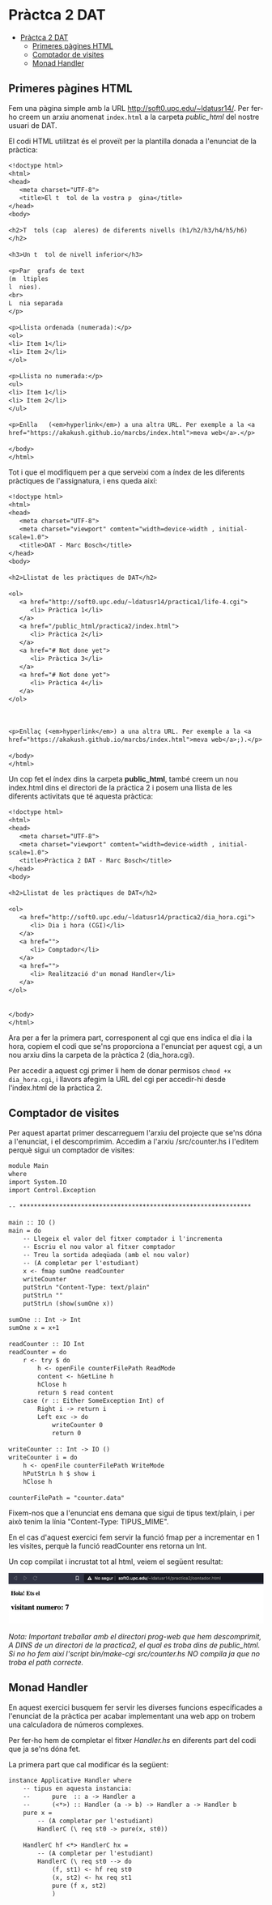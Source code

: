 # Pràctca 2 DAT

- [Pràctca 2 DAT](#pràctca-2-dat)
  - [Primeres pàgines HTML](#primeres-pàgines-html)
  - [Comptador de visites](#comptador-de-visites)
  - [Monad Handler](#monad-handler)

## Primeres pàgines HTML

Fem una pàgina simple amb la URL http://soft0.upc.edu/~ldatusr14/. Per fer-ho creem un arxiu anomenat `index.html` a la carpeta *public_html* del nostre usuari de DAT.

El codi HTML utilitzat és el proveït per la plantilla donada a l'enunciat de la pràctica:
```
<!doctype html>
<html>
<head>
   <meta charset="UTF-8">
   <title>El t  tol de la vostra p  gina</title>
</head>
<body>

<h2>T  tols (cap  aleres) de diferents nivells (h1/h2/h3/h4/h5/h6)</h2>

<h3>Un t  tol de nivell inferior</h3>

<p>Par  grafs de text
(m  ltiples
l  nies).
<br>
L  nia separada
</p>

<p>Llista ordenada (numerada):</p>
<ol>
<li> Item 1</li>
<li> Item 2</li>
</ol>

<p>Llista no numerada:</p>
<ul>
<li> Item 1</li>
<li> Item 2</li>
</ul>

<p>Enlla   (<em>hyperlink</em>) a una altra URL. Per exemple a la <a
href="https://akakush.github.io/marcbs/index.html">meva web</a>.</p>

</body>
</html>
```

Tot i que el modifiquem per a que serveixi com a índex de les diferents pràctiques de l'assignatura, i ens queda així:

```
<!doctype html>
<html>
<head>
   <meta charset="UTF-8">
   <meta charset="viewport" comtent="width=device-width , initial-scale=1.0">
   <title>DAT - Marc Bosch</title>
</head>
<body>

<h2>Llistat de les pràctiques de DAT</h2>

<ol>
   <a href="http://soft0.upc.edu/~ldatusr14/practica1/life-4.cgi">
      <li> Pràctica 1</li>
   </a>
   <a href="/public_html/practica2/index.html">
      <li> Pràctica 2</li>
   </a>
   <a href="# Not done yet">
      <li> Pràctica 3</li>
   </a>
   <a href="# Not done yet">
      <li> Pràctica 4</li>
   </a>
</ol>



<p>Enllaç (<em>hyperlink</em>) a una altra URL. Per exemple a la <a
href="https://akakush.github.io/marcbs/index.html">meva web</a>;).</p>

</body>
</html>
```

Un cop fet el índex dins la carpeta **public_html**, també creem un nou index.html dins el directori de la pràctica 2 i posem una llista de les diferents activitats que té aquesta pràctica:

```
<!doctype html>
<html>
<head>
   <meta charset="UTF-8">
   <meta charset="viewport" comtent="width=device-width , initial-scale=1.0">
   <title>Pràctica 2 DAT - Marc Bosch</title>
</head>
<body>

<h2>Llistat de les pràctiques de DAT</h2>

<ol>
   <a href="http://soft0.upc.edu/~ldatusr14/practica2/dia_hora.cgi">
      <li> Dia i hora (CGI)</li>
   </a>
   <a href="">
      <li> Comptador</li>
   </a>
   <a href="">
      <li> Realització d'un monad Handler</li>
   </a>
</ol>


</body>
</html>

```

Ara per a fer la primera part, corresponent al cgi que ens indica el dia i la hora, copiem el codi que se'ns proporciona a l'enunciat per aquest cgi, a un nou arxiu dins la carpeta de la pràctica 2 (dia_hora.cgi).

Per accedir a aquest cgi primer li hem de donar permisos `chmod +x dia_hora.cgi`, i llavors afegim la URL del cgi per accedir-hi desde l'index.html de la pràctica 2.

## Comptador de visites

Per aquest apartat primer descarreguem l'arxiu del projecte que se'ns dóna a l'enunciat, i el descomprimim. Accedim a l'arxiu /src/counter.hs i l'editem perquè sigui un comptador de visites:
```
module Main
where
import System.IO
import Control.Exception

-- ****************************************************************

main :: IO ()
main = do
    -- Llegeix el valor del fitxer comptador i l'incrementa
    -- Escriu el nou valor al fitxer comptador
    -- Treu la sortida adeqüada (amb el nou valor)
    -- (A completar per l'estudiant)
    x <- fmap sumOne readCounter
    writeCounter
    putStrLn "Content-Type: text/plain"
    putStrLn ""
    putStrLn (show(sumOne x))

sumOne :: Int -> Int
sumOne x = x+1

readCounter :: IO Int
readCounter = do
    r <- try $ do
        h <- openFile counterFilePath ReadMode
        content <- hGetLine h
        hClose h
        return $ read content
    case (r :: Either SomeException Int) of
        Right i -> return i
        Left exc -> do
            writeCounter 0
            return 0

writeCounter :: Int -> IO ()
writeCounter i = do
    h <- openFile counterFilePath WriteMode
    hPutStrLn h $ show i
    hClose h

counterFilePath = "counter.data"

```

Fixem-nos que a l'enunciat ens demana que sigui de tipus text/plain, i per això tenim la línia "Content-Type: TIPUS_MIME".

En el cas d'aquest exercici fem servir la funció fmap per a incrementar en 1 les visites, perquè la funció readCounter ens retorna un Int.

Un cop compilat i incrustat tot al html, veiem el següent resultat:

![foto visites](https://github.com/akaKush/DAT_UPC/blob/main/P2/images_p2/Captura%20de%20Pantalla%202021-04-30%20a%20les%2012.02.53.png)

*Nota: Important treballar amb el directori prog-web que hem descomprimit, A DINS de un directori de la practica2, el qual es troba dins de public_html. Si no ho fem així l'script bin/make-cgi src/counter.hs NO compila ja que no troba el path correcte.*


## Monad Handler

En aquest exercici busquem fer servir les diverses funcions específicades a l'enunciat de la pràctica per acabar implementant una web app on trobem una calculadora de números complexes.

Per fer-ho hem de completar el fitxer *Handler.hs* en diferents part del codi que ja se'ns dóna fet.

La primera part que cal modificar és la següent:

```
instance Applicative Handler where
    -- tipus en aquesta instancia:
    --      pure  :: a -> Handler a
    --      (<*>) :: Handler (a -> b) -> Handler a -> Handler b
    pure x =
        -- (A completar per l'estudiant)
        HandlerC (\ req st0 -> pure(x, st0))

    HandlerC hf <*> HandlerC hx =
        -- (A completar per l'estudiant)
        HandlerC (\ req st0 --> do
            (f, st1) <- hf req st0
            (x, st2) <- hx req st1
            pure (f x, st2)
            )

```

